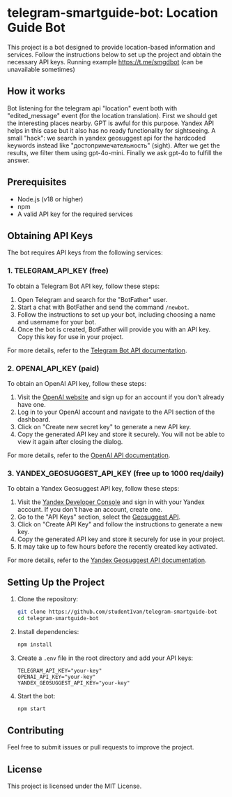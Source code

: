 # telegram-smartguide-bot: Location Guide Bot

This project is a bot designed to provide location-based information and services.
Follow the instructions below to set up the project and obtain the necessary API keys.
Running example https://t.me/smgdbot (can be unavailable sometimes)

## How it works

Bot listening for the telegram api "location" event both with "edited_message" event (for the location translation).
First we should get the interesting places nearby. GPT is awful for this purpose.
Yandex API helps in this case but it also has no ready functionality for sightseeing.
A small "hack": we search in yandex geosuggest api for the hardcoded keywords instead like "достопримечательность" (sight).
After we get the results, we filter them using gpt-4o-mini.
Finally we ask gpt-4o to fulfill the answer.

## Prerequisites

- Node.js (v18 or higher)
- npm
- A valid API key for the required services

## Obtaining API Keys

The bot requires API keys from the following services:

### 1. TELEGRAM_API_KEY (free)

To obtain a Telegram Bot API key, follow these steps:

1. Open Telegram and search for the "BotFather" user.
2. Start a chat with BotFather and send the command `/newbot`.
3. Follow the instructions to set up your bot, including choosing a name and username for your bot.
4. Once the bot is created, BotFather will provide you with an API key. Copy this key for use in your project.

For more details, refer to the [Telegram Bot API documentation](https://core.telegram.org/bots/api).

### 2. OPENAI_API_KEY (paid)

To obtain an OpenAI API key, follow these steps:

1. Visit the [OpenAI website](https://platform.openai.com/signup/) and sign up for an account if you don't already have one.
2. Log in to your OpenAI account and navigate to the API section of the dashboard.
3. Click on "Create new secret key" to generate a new API key.
4. Copy the generated API key and store it securely. You will not be able to view it again after closing the dialog.

For more details, refer to the [OpenAI API documentation](https://platform.openai.com/docs/).

### 3. YANDEX_GEOSUGGEST_API_KEY (free up to 1000 req/daily)

To obtain a Yandex Geosuggest API key, follow these steps:

1. Visit the [Yandex Developer Console](https://developer.tech.yandex.com/) and sign in with your Yandex account. If you don't have an account, create one.
2. Go to the "API Keys" section, select the [Geosuggest API](https://developer.tech.yandex.ru/services/53).
4. Click on "Create API Key" and follow the instructions to generate a new key.
5. Copy the generated API key and store it securely for use in your project.
6. It may take up to few hours before the recently created key activated.

For more details, refer to the [Yandex Geosuggest API documentation](https://yandex.ru/maps-api/docs/suggest-api/examples.html).

## Setting Up the Project

1. Clone the repository:
    ```bash
    git clone https://github.com/studentIvan/telegram-smartguide-bot
    cd telegram-smartguide-bot
    ```

2. Install dependencies:
    ```bash
    npm install
    ```

3. Create a `.env` file in the root directory and add your API keys:
    ```env
    TELEGRAM_API_KEY="your-key"
    OPENAI_API_KEY="your-key"
    YANDEX_GEOSUGGEST_API_KEY="your-key"
    ```

4. Start the bot:
    ```bash
    npm start
    ```

## Contributing

Feel free to submit issues or pull requests to improve the project.

## License

This project is licensed under the MIT License.  